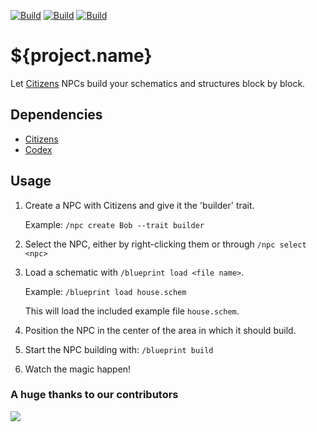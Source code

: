[![Build](https://github.com/promcteam/${project.artifactId}/actions/workflows/maven.yml/badge.svg?branch=main)](https://s01.oss.sonatype.org/content/repositories/snapshots/studio/magemonkey/${project.artifactId}/)
[![Build](https://github.com/promcteam/${project.artifactId}/actions/workflows/release.yml/badge.svg?branch=main)](https://s01.oss.sonatype.org/content/repositories/snapshots/studio/magemonkey/${project.artifactId}/)
[![Build](https://github.com/promcteam/${project.artifactId}/actions/workflows/devbuild.yml/badge.svg?branch=dev)](https://s01.oss.sonatype.org/content/repositories/snapshots/studio/magemonkey/${project.artifactId}/${project.version}/)

# ${project.name}

Let [Citizens](https://www.spigotmc.org/resources/citizens.13811/) NPCs build your schematics and structures block by
block.

## Dependencies

- [Citizens](https://www.spigotmc.org/resources/citizens.13811/)
- [Codex](https://www.spigotmc.org/resources/codex-core-plugin-by-magemonkey-studio-formerly-promccore.93608/)

## Usage

1) Create a NPC with Citizens and give it the 'builder' trait.

   Example: `/npc create Bob --trait builder`

2) Select the NPC, either by right-clicking them or through `/npc select <npc>`
3) Load a schematic with `/blueprint load <file name>`.

   Example: `/blueprint load house.schem`

   This will load the included example file `house.schem`.

4) Position the NPC in the center of the area in which it should build.
5) Start the NPC building with: `/blueprint build`
6) Watch the magic happen!

### A huge thanks to our contributors

<a href="https://github.com/promcteam/${project.artifactId}/graphs/contributors">
<img src="https://contrib.rocks/image?repo=promcteam/${project.artifactId}" />
</a>